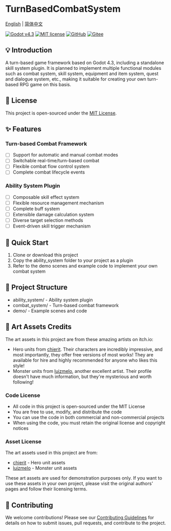 # TurnBasedCombatSystem

[English](README.md) | [简体中文](README.zh-CN.md)

[![Godot v4.3](https://img.shields.io/badge/Godot-v4.3-%23478cbf)](https://godotengine.org/)
[![MIT license](https://img.shields.io/badge/license-MIT-brightgreen.svg)](LICENSE)
[![GitHub](https://img.shields.io/badge/GitHub-Repository-black?logo=github)](https://github.com/Liweimin0512/GodotTurnBasedGameplayFramework)
[![Gitee](https://img.shields.io/badge/Gitee-Repository-red?logo=gitee)](https://gitee.com/Giab/GodotTurnBasedGameplayFramework)

## 💡 Introduction

A turn-based game framework based on Godot 4.3, including a standalone skill system plugin. It is planned to implement multiple functional modules such as combat system, skill system, equipment and item system, quest and dialogue system, etc., making it suitable for creating your own turn-based RPG game on this basis.

## 📄 License

This project is open-sourced under the [MIT License](LICENSE).

## ✨ Features

### Turn-based Combat Framework

- [ ] Support for automatic and manual combat modes
- [ ] Switchable real-time/turn-based combat
- [ ] Flexible combat flow control system
- [ ] Complete combat lifecycle events

### Ability System Plugin

- [ ] Composable skill effect system
- [ ] Flexible resource management mechanism
- [ ] Complete buff system
- [ ] Extensible damage calculation system
- [ ] Diverse target selection methods
- [ ] Event-driven skill trigger mechanism

## 🚀 Quick Start

1. Clone or download this project
2. Copy the ability_system folder to your project as a plugin
3. Refer to the demo scenes and example code to implement your own combat system

## 📁 Project Structure

- ability_system/ - Ability system plugin
- combat_system/ - Turn-based combat framework
- demo/ - Example scenes and code

## 🎨 Art Assets Credits

The art assets in this project are from these amazing artists on itch.io:

- Hero units from [chierit](https://chierit.itch.io/). Their characters are incredibly impressive, and most importantly, they offer free versions of most works! They are available for hire and highly recommended for anyone who likes this style!
- Monster units from [luizmelo](https://luizmelo.itch.io/), another excellent artist. Their profile doesn't have much information, but they're mysterious and worth following!

### Code License

- All code in this project is open-sourced under the MIT License
- You are free to use, modify, and distribute the code
- You can use the code in both commercial and non-commercial projects
- When using the code, you must retain the original license and copyright notices

### Asset License

The art assets used in this project are from:

- [chierit](https://chierit.itch.io/) - Hero unit assets
- [luizmelo](https://luizmelo.itch.io/) - Monster unit assets

These art assets are used for demonstration purposes only. If you want to use these assets in your own project, please visit the original authors' pages and follow their licensing terms.

## 🤝 Contributing

We welcome contributions! Please see our [Contributing Guidelines](CONTRIBUTING.en.md) for details on how to submit issues, pull requests, and contribute to the project.
